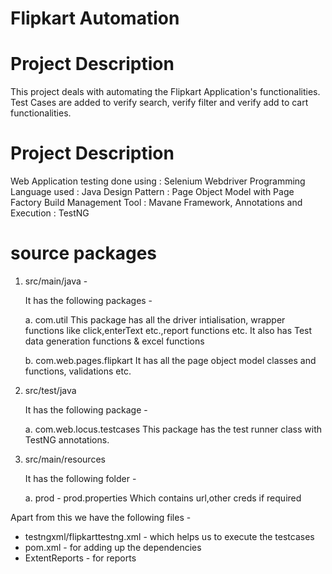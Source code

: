 # Flipkart Automation

# Project Description

This project deals with automating the Flipkart Application's functionalities. 
Test Cases are added to verify search, verify filter and verify add to cart functionalities. 

# Project Description
Web Application testing done using : Selenium Webdriver
Programming Language used : Java
Design Pattern : Page Object Model with Page Factory
Build Management Tool : Mavane
Framework, Annotations and Execution : TestNG

# source packages

1. src/main/java - 

    It has the following packages - 

    a. com.util 
          This package has all the driver intialisation, wrapper functions like click,enterText etc.,report functions etc.
          It also has Test data generation functions & excel functions

    b. com.web.pages.flipkart
          It has all the page object model classes and functions, validations etc.

2. src/test/java 

    It has the following package -

    a. com.web.locus.testcases
          This package has the test runner class with TestNG annotations.
  
3. src/main/resources

    It has the following folder - 

    a. prod - prod.properties
          Which contains url,other creds if required

Apart from this we have the following files - 

 * testngxml/flipkarttestng.xml - which helps us to execute the testcases
 * pom.xml - for adding up the dependencies
 * ExtentReports - for reports
 
 
